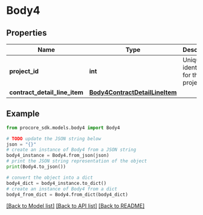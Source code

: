 # Body4


## Properties

Name | Type | Description | Notes
------------ | ------------- | ------------- | -------------
**project_id** | **int** | Unique identifier for the project. | 
**contract_detail_line_item** | [**Body4ContractDetailLineItem**](Body4ContractDetailLineItem.md) |  | 

## Example

```python
from procore_sdk.models.body4 import Body4

# TODO update the JSON string below
json = "{}"
# create an instance of Body4 from a JSON string
body4_instance = Body4.from_json(json)
# print the JSON string representation of the object
print(Body4.to_json())

# convert the object into a dict
body4_dict = body4_instance.to_dict()
# create an instance of Body4 from a dict
body4_from_dict = Body4.from_dict(body4_dict)
```
[[Back to Model list]](../README.md#documentation-for-models) [[Back to API list]](../README.md#documentation-for-api-endpoints) [[Back to README]](../README.md)


